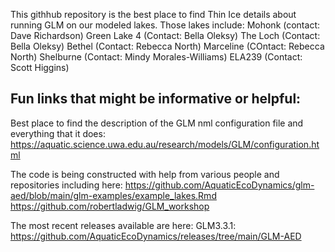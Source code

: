 This githhub repository is the best place to find Thin Ice details about running GLM on our modeled lakes.
Those lakes include:
Mohonk (contact: Dave Richardson)
Green Lake 4 (Contact: Bella Oleksy)
The Loch (Contact: Bella Oleksy)
Bethel (Contact: Rebecca North)
Marceline (COntact: Rebecca North)
Shelburne (Contact: Mindy Morales-Williams)
ELA239 (Contact: Scott Higgins)

## Fun links that might be informative or helpful:
Best place to find the description of the GLM nml configuration file and everything that it does:
https://aquatic.science.uwa.edu.au/research/models/GLM/configuration.html
<br>

The code is being constructed with help from various people and repositories including here:
https://github.com/AquaticEcoDynamics/glm-aed/blob/main/glm-examples/example_lakes.Rmd
https://github.com/robertladwig/GLM_workshop
<br>

The most recent releases available are here: 
GLM3.3.1: https://github.com/AquaticEcoDynamics/releases/tree/main/GLM-AED



